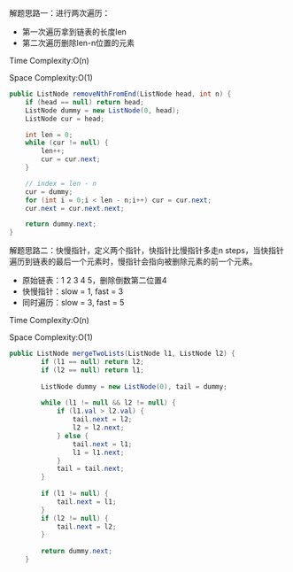 解题思路一：进行两次遍历：
* 第一次遍历拿到链表的长度len
* 第二次遍历删除len-n位置的元素

Time Complexity:O(n)

Space Complexity:O(1)

```java
public ListNode removeNthFromEnd(ListNode head, int n) {
    if (head == null) return head;
    ListNode dummy = new ListNode(0, head);
    ListNode cur = head;

    int len = 0;
    while (cur != null) {
        len++;
        cur = cur.next;
    }

    // index = len - n
    cur = dummy;
    for (int i = 0;i < len - n;i++) cur = cur.next;
    cur.next = cur.next.next;

    return dummy.next;
}
```

解题思路二：快慢指针，定义两个指针，快指针比慢指针多走n steps，当快指针遍历到链表的最后一个元素时，慢指针会指向被删除元素的前一个元素。
* 原始链表：1 2 3 4 5，删除倒数第二位置4
* 快慢指针：slow = 1, fast = 3
* 同时遍历：slow = 3, fast = 5

Time Complexity:O(n)

Space Complexity:O(1)

```java
public ListNode mergeTwoLists(ListNode l1, ListNode l2) {
        if (l1 == null) return l2;
        if (l2 == null) return l1;
        
        ListNode dummy = new ListNode(0), tail = dummy;
        
        while (l1 != null && l2 != null) {
            if (l1.val > l2.val) {
                tail.next = l2;
                l2 = l2.next;
            } else {
                tail.next = l1;
                l1 = l1.next;
            }
            tail = tail.next;
        }
        
        if (l1 != null) {
            tail.next = l1;
        }
        if (l2 != null) {
            tail.next = l2;
        }
        
        return dummy.next;
    }
```




































